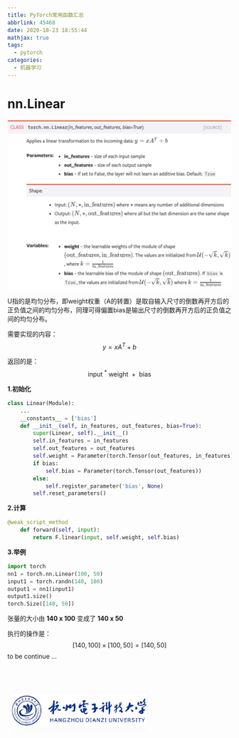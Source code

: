 ```yaml
---
title: PyTorch常用函数汇总
abbrlink: 45468
date: 2020-10-23 18:55:44
mathjax: true
tags:
  - pytorch
categories:
  - 机器学习
---
```


# nn.Linear

<!-- more -->

<img src="../../../images/PyTorch常用函数汇总/image-20201023214312121.png" alt="image-20201023214312121" style="zoom:80%;" />

U指的是均匀分布，即weight权重（A的转置）是取自输入尺寸的倒数再开方后的正负值之间的均匀分布，同理可得偏置bias是输出尺寸的倒数再开方后的正负值之间的均匀分布。

需要实现的内容：
$$
y=x A^{T}+b
$$


返回的是：
$$
\text { input }^{*} \text { weight }+\text { bias }
$$



**1.初始化**

```python
class Linear(Module):
	...
	__constants__ = ['bias']
	def __init__(self, in_features, out_features, bias=True):
	    super(Linear, self).__init__()
	    self.in_features = in_features
	    self.out_features = out_features
	    self.weight = Parameter(torch.Tensor(out_features, in_features))
	    if bias:
	        self.bias = Parameter(torch.Tensor(out_features))
	    else:
	        self.register_parameter('bias', None)
	    self.reset_parameters()
```

**2.计算**

```python
@weak_script_method
    def forward(self, input):
        return F.linear(input, self.weight, self.bias)
```

**3.举例**

```python
import torch
nn1 = torch.nn.Linear(100, 50)
input1 = torch.randn(140, 100)
output1 = nn1(input1)
output1.size()
torch.Size([140, 50])
```

张量的大小由 **140 x 100** 变成了 **140 x 50**

执行的操作是：
$$
[140,100] \times[100,50]=[140,50]
$$
to be continue ...

<br>

<br>

<br>

<img src="../../../images/地波雷达与自动识别系统（AIS）目标点迹最优关联算法/HDU_LOGO.png" alt="HDU_LOGO" style="zoom:50%;" />

